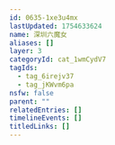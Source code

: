 ```yaml
---
id: 0635-1xe3u4mx
lastUpdated: 1754633624
name: 深圳六魔女
aliases: []
layer: 3
categoryId: cat_1wmCydV7
tagIds:
  - tag_6irejv37
  - tag_jKWvm6pa
nsfw: false
parent: ""
relatedEntries: []
timelineEvents: []
titledLinks: []
---
```


